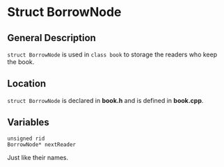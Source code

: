 # Struct BorrowNode
## General Description
`struct BorrowNode` is used in `class book` to storage the readers who keep the book.  
## Location  
`struct BorrowNode` is declared in **book.h** and is defined in **book.cpp**. 
## Variables
    unsigned rid
    BorrowNode* nextReader  
Just like their names.